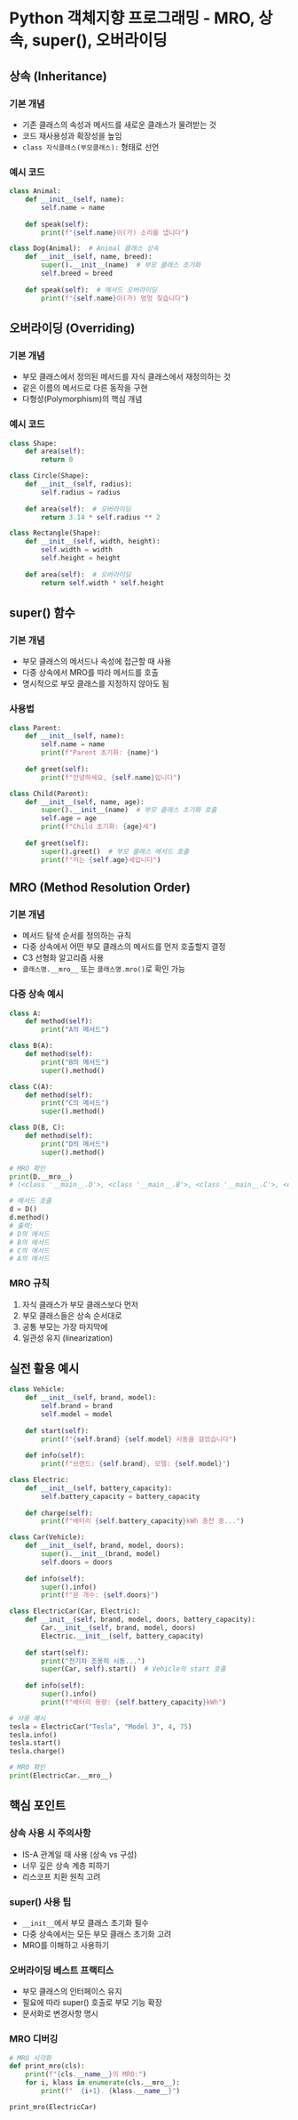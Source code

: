 # Python 객체지향 프로그래밍 - MRO, 상속, super(), 오버라이딩

## 상속 (Inheritance)

### 기본 개념
- 기존 클래스의 속성과 메서드를 새로운 클래스가 물려받는 것
- 코드 재사용성과 확장성을 높임
- `class 자식클래스(부모클래스):` 형태로 선언

### 예시 코드
```python
class Animal:
    def __init__(self, name):
        self.name = name
    
    def speak(self):
        print(f"{self.name}이(가) 소리를 냅니다")

class Dog(Animal):  # Animal 클래스 상속
    def __init__(self, name, breed):
        super().__init__(name)  # 부모 클래스 초기화
        self.breed = breed
    
    def speak(self):  # 메서드 오버라이딩
        print(f"{self.name}이(가) 멍멍 짖습니다")
```

## 오버라이딩 (Overriding)

### 기본 개념
- 부모 클래스에서 정의된 메서드를 자식 클래스에서 재정의하는 것
- 같은 이름의 메서드로 다른 동작을 구현
- 다형성(Polymorphism)의 핵심 개념

### 예시 코드
```python
class Shape:
    def area(self):
        return 0

class Circle(Shape):
    def __init__(self, radius):
        self.radius = radius
    
    def area(self):  # 오버라이딩
        return 3.14 * self.radius ** 2

class Rectangle(Shape):
    def __init__(self, width, height):
        self.width = width
        self.height = height
    
    def area(self):  # 오버라이딩
        return self.width * self.height
```

## super() 함수

### 기본 개념
- 부모 클래스의 메서드나 속성에 접근할 때 사용
- 다중 상속에서 MRO를 따라 메서드를 호출
- 명시적으로 부모 클래스를 지정하지 않아도 됨

### 사용법
```python
class Parent:
    def __init__(self, name):
        self.name = name
        print(f"Parent 초기화: {name}")
    
    def greet(self):
        print(f"안녕하세요, {self.name}입니다")

class Child(Parent):
    def __init__(self, name, age):
        super().__init__(name)  # 부모 클래스 초기화 호출
        self.age = age
        print(f"Child 초기화: {age}세")
    
    def greet(self):
        super().greet()  # 부모 클래스 메서드 호출
        print(f"저는 {self.age}세입니다")
```

## MRO (Method Resolution Order)

### 기본 개념
- 메서드 탐색 순서를 정의하는 규칙
- 다중 상속에서 어떤 부모 클래스의 메서드를 먼저 호출할지 결정
- C3 선형화 알고리즘 사용
- `클래스명.__mro__` 또는 `클래스명.mro()`로 확인 가능

### 다중 상속 예시
```python
class A:
    def method(self):
        print("A의 메서드")

class B(A):
    def method(self):
        print("B의 메서드")
        super().method()

class C(A):
    def method(self):
        print("C의 메서드")
        super().method()

class D(B, C):
    def method(self):
        print("D의 메서드")
        super().method()

# MRO 확인
print(D.__mro__)
# (<class '__main__.D'>, <class '__main__.B'>, <class '__main__.C'>, <class '__main__.A'>, <class 'object'>)

# 메서드 호출
d = D()
d.method()
# 출력:
# D의 메서드
# B의 메서드
# C의 메서드
# A의 메서드
```

### MRO 규칙
1. 자식 클래스가 부모 클래스보다 먼저
2. 부모 클래스들은 상속 순서대로
3. 공통 부모는 가장 마지막에
4. 일관성 유지 (linearization)

## 실전 활용 예시

```python
class Vehicle:
    def __init__(self, brand, model):
        self.brand = brand
        self.model = model
    
    def start(self):
        print(f"{self.brand} {self.model} 시동을 걸었습니다")
    
    def info(self):
        print(f"브랜드: {self.brand}, 모델: {self.model}")

class Electric:
    def __init__(self, battery_capacity):
        self.battery_capacity = battery_capacity
    
    def charge(self):
        print(f"배터리 {self.battery_capacity}kWh 충전 중...")

class Car(Vehicle):
    def __init__(self, brand, model, doors):
        super().__init__(brand, model)
        self.doors = doors
    
    def info(self):
        super().info()
        print(f"문 개수: {self.doors}")

class ElectricCar(Car, Electric):
    def __init__(self, brand, model, doors, battery_capacity):
        Car.__init__(self, brand, model, doors)
        Electric.__init__(self, battery_capacity)
    
    def start(self):
        print("전기차 조용히 시동...")
        super(Car, self).start()  # Vehicle의 start 호출
    
    def info(self):
        super().info()
        print(f"배터리 용량: {self.battery_capacity}kWh")

# 사용 예시
tesla = ElectricCar("Tesla", "Model 3", 4, 75)
tesla.info()
tesla.start()
tesla.charge()

# MRO 확인
print(ElectricCar.__mro__)
```

## 핵심 포인트

### 상속 사용 시 주의사항
- IS-A 관계일 때 사용 (상속 vs 구성)
- 너무 깊은 상속 계층 피하기
- 리스코프 치환 원칙 고려

### super() 사용 팁
- `__init__`에서 부모 클래스 초기화 필수
- 다중 상속에서는 모든 부모 클래스 초기화 고려
- MRO를 이해하고 사용하기

### 오버라이딩 베스트 프랙티스
- 부모 클래스의 인터페이스 유지
- 필요에 따라 super() 호출로 부모 기능 확장
- 문서화로 변경사항 명시

### MRO 디버깅
```python
# MRO 시각화
def print_mro(cls):
    print(f"{cls.__name__}의 MRO:")
    for i, klass in enumerate(cls.__mro__):
        print(f"  {i+1}. {klass.__name__}")

print_mro(ElectricCar)
```